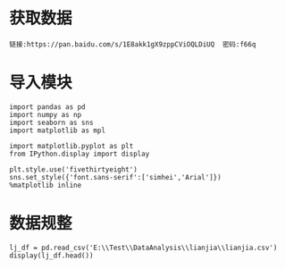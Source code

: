 # 获取数据

    
    
    链接:https://pan.baidu.com/s/1E8akk1gX9zppCViOQLDiUQ  密码:f66q

# 导入模块

    
    
    import pandas as pd
    import numpy as np
    import seaborn as sns
    import matplotlib as mpl
    
    import matplotlib.pyplot as plt
    from IPython.display import display
    
    plt.style.use('fivethirtyeight')
    sns.set_style({'font.sans-serif':['simhei','Arial']})
    %matplotlib inline

# 数据规整

    
    
    lj_df = pd.read_csv('E:\\Test\\DataAnalysis\\lianjia\\lianjia.csv')
    display(lj_df.head())


